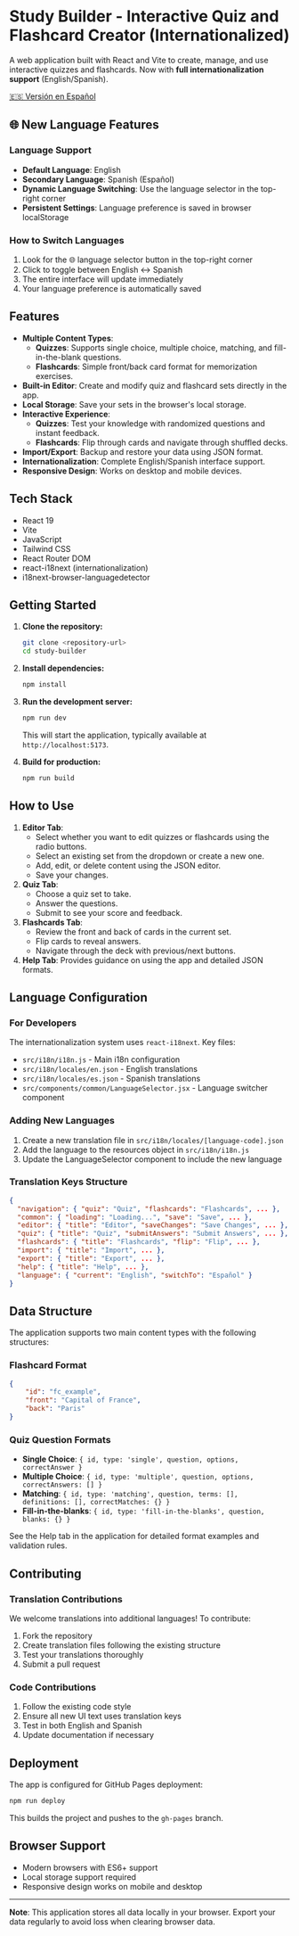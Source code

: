 # Study Builder - Interactive Quiz and Flashcard Creator (Internationalized)

A web application built with React and Vite to create, manage, and use interactive quizzes and flashcards. Now with **full internationalization support** (English/Spanish).

[🇪🇸 Versión en Español](README_es.md)

## 🌐 New Language Features

### Language Support
- **Default Language**: English
- **Secondary Language**: Spanish (Español)
- **Dynamic Language Switching**: Use the language selector in the top-right corner
- **Persistent Settings**: Language preference is saved in browser localStorage

### How to Switch Languages
1. Look for the 🌐 language selector button in the top-right corner
2. Click to toggle between English ↔ Spanish
3. The entire interface will update immediately
4. Your language preference is automatically saved

## Features

*   **Multiple Content Types**:
    *   **Quizzes**: Supports single choice, multiple choice, matching, and fill-in-the-blank questions.
    *   **Flashcards**: Simple front/back card format for memorization exercises.
*   **Built-in Editor**: Create and modify quiz and flashcard sets directly in the app.
*   **Local Storage**: Save your sets in the browser's local storage.
*   **Interactive Experience**:
    *   **Quizzes**: Test your knowledge with randomized questions and instant feedback.
    *   **Flashcards**: Flip through cards and navigate through shuffled decks.
*   **Import/Export**: Backup and restore your data using JSON format.
*   **Internationalization**: Complete English/Spanish interface support.
*   **Responsive Design**: Works on desktop and mobile devices.

## Tech Stack

*   React 19
*   Vite
*   JavaScript
*   Tailwind CSS
*   React Router DOM
*   react-i18next (internationalization)
*   i18next-browser-languagedetector

## Getting Started

1.  **Clone the repository:**
    ```bash
    git clone <repository-url>
    cd study-builder
    ```
2.  **Install dependencies:**
    ```bash
    npm install
    ```
3.  **Run the development server:**
    ```bash
    npm run dev
    ```
    This will start the application, typically available at `http://localhost:5173`.

4.  **Build for production:**
    ```bash
    npm run build
    ```

## How to Use

1.  **Editor Tab**:
    *   Select whether you want to edit quizzes or flashcards using the radio buttons.
    *   Select an existing set from the dropdown or create a new one.
    *   Add, edit, or delete content using the JSON editor.
    *   Save your changes.
2.  **Quiz Tab**:
    *   Choose a quiz set to take.
    *   Answer the questions.
    *   Submit to see your score and feedback.
3.  **Flashcards Tab**:
    *   Review the front and back of cards in the current set.
    *   Flip cards to reveal answers.
    *   Navigate through the deck with previous/next buttons.
4.  **Help Tab**: Provides guidance on using the app and detailed JSON formats.

## Language Configuration

### For Developers

The internationalization system uses `react-i18next`. Key files:

- `src/i18n/i18n.js` - Main i18n configuration
- `src/i18n/locales/en.json` - English translations
- `src/i18n/locales/es.json` - Spanish translations
- `src/components/common/LanguageSelector.jsx` - Language switcher component

### Adding New Languages

1. Create a new translation file in `src/i18n/locales/[language-code].json`
2. Add the language to the resources object in `src/i18n/i18n.js`
3. Update the LanguageSelector component to include the new language

### Translation Keys Structure

```json
{
  "navigation": { "quiz": "Quiz", "flashcards": "Flashcards", ... },
  "common": { "loading": "Loading...", "save": "Save", ... },
  "editor": { "title": "Editor", "saveChanges": "Save Changes", ... },
  "quiz": { "title": "Quiz", "submitAnswers": "Submit Answers", ... },
  "flashcards": { "title": "Flashcards", "flip": "Flip", ... },
  "import": { "title": "Import", ... },
  "export": { "title": "Export", ... },
  "help": { "title": "Help", ... },
  "language": { "current": "English", "switchTo": "Español" }
}
```

## Data Structure

The application supports two main content types with the following structures:

### Flashcard Format
```json
{
    "id": "fc_example",
    "front": "Capital of France",
    "back": "Paris"
}
```

### Quiz Question Formats

*   **Single Choice**: `{ id, type: 'single', question, options, correctAnswer }`
*   **Multiple Choice**: `{ id, type: 'multiple', question, options, correctAnswers: [] }`
*   **Matching**: `{ id, type: 'matching', question, terms: [], definitions: [], correctMatches: {} }`
*   **Fill-in-the-blanks**: `{ id, type: 'fill-in-the-blanks', question, blanks: {} }`

See the Help tab in the application for detailed format examples and validation rules.

## Contributing

### Translation Contributions
We welcome translations into additional languages! To contribute:

1. Fork the repository
2. Create translation files following the existing structure
3. Test your translations thoroughly
4. Submit a pull request

### Code Contributions
1. Follow the existing code style
2. Ensure all new UI text uses translation keys
3. Test in both English and Spanish
4. Update documentation if necessary

## Deployment

The app is configured for GitHub Pages deployment:

```bash
npm run deploy
```

This builds the project and pushes to the `gh-pages` branch.

## Browser Support

- Modern browsers with ES6+ support
- Local storage support required
- Responsive design works on mobile and desktop

---

**Note**: This application stores all data locally in your browser. Export your data regularly to avoid loss when clearing browser data.
